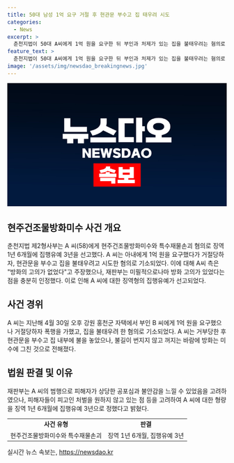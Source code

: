 ```yaml
---
title: 50대 남성 1억 요구 거절 후 현관문 부수고 집 태우려 시도
categories:
  - News
excerpt: >
  춘천지법이 50대 A씨에게 1억 원을 요구한 뒤 부인과 처제가 있는 집을 불태우려는 혐의로 징역 1년 6개월에 집행유예 3년을 선고했다. 지난해 4월, A씨는 부인으로부터 거절당하자 현관문을 부수고 불을 질렀지만 실패했다. A씨 측은 방화 고의를 부인했지만, 재판부는 공포심과 불안감을 유발했다고 판단했다. 피해자의 의견을 고려해 징역형의 집행유예를 선고한 것으로 알려졌다. (단어 수: 96)
feature_text: >
  춘천지법이 50대 A씨에게 1억 원을 요구한 뒤 부인과 처제가 있는 집을 불태우려는 혐의로 징역 1년 6개월에 집행유예 3년을 선고했다. 지난해 4월, A씨는 부인으로부터 거절당하자 현관문을 부수고 불을 질렀지만 실패했다. A씨 측은 방화 고의를 부인했지만, 재판부는 공포심과 불안감을 유발했다고 판단했다. 피해자의 의견을 고려해 징역형의 집행유예를 선고한 것으로 알려졌다. (단어 수: 96)
image: '/assets/img/newsdao_breakingnews.jpg'
---
```


<p><img src="/assets/img/newsdao_breakingnews.jpg" alt="bookingtag 속보" /></p>

<h2 data-ke-size="size26">현주건조물방화미수 사건 개요</h2>

<p data-ke-size="size16">춘천지법 제2형사부는 A 씨(58)에게 현주건조물방화미수와 특수재물손괴 혐의로 징역 1년 6개월에 집행유예 3년을 선고했다. A 씨는 아내에게 1억 원을 요구했다가 거절당하자, 현관문을 부수고 집을 불태우려고 시도한 혐의로 기소되었다. 이에 대해 A씨 측은 "방화의 고의가 없었다"고 주장했으나, 재판부는 미필적으로나마 방화 고의가 있었다는 점을 충분히 인정했다. 이로 인해 A 씨에 대한 징역형의 집행유예가 선고되었다.</p>

<h2 data-ke-size="size26">사건 경위</h2>

<p data-ke-size="size16">A 씨는 지난해 4월 30일 오후 강원 홍천군 자택에서 부인 B 씨에게 1억 원을 요구했으나 거절당하자 폭행을 가했고, 집을 불태우려 한 혐의로 기소되었다. A 씨는 거부당한 후 현관문을 부수고 집 내부에 불을 놓았으나, 불길이 번지지 않고 꺼지는 바람에 방화는 미수에 그친 것으로 전해졌다.</p>

<h2 data-ke-size="size26">법원 판결 및 이유</h2>

<p data-ke-size="size16">재판부는 A 씨의 범행으로 피해자가 상당한 공포심과 불안감을 느낄 수 있었음을 고려하였으나, 피해자들이 피고인 처벌을 원하지 않고 있는 점 등을 고려하여 A 씨에 대한 형량을 징역 1년 6개월에 집행유예 3년으로 정했다고 밝혔다.</p>

<table>
  <tr>
    <td style="text-align: center; height: 17px;"><b>사건 유형</b></td>
    <td style="text-align: center; height: 17px;"><b>판결</b></td>
  </tr>
  <tr>
    <td style="text-align: center; height: 17px;">현주건조물방화미수와 특수재물손괴</td>
    <td style="text-align: center; height: 17px;">징역 1년 6개월, 집행유예 3년</td>
  </tr>
</table>
실시간 뉴스 속보는, <a href="https://newsdao.kr" rel="dofollow">https://newsdao.kr</a>


